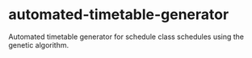 # automated-timetable-generator
Automated timetable generator for schedule class schedules using the genetic algorithm.
